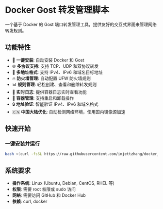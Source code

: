 # Docker Gost 转发管理脚本

一个基于 Docker 的 Gost 端口转发管理工具，提供友好的交互式界面来管理网络转发规则。

## 功能特性

- 🚀 **一键安装**: 自动安装 Docker 和 Gost
- 🌐 **多协议支持**: 支持 TCP、UDP 和双协议转发
- 📍 **多地址格式**: 支持 IPv4、IPv6 和域名目标地址
- 🔥 **防火墙管理**: 自动配置 UFW 防火墙规则
- 📊 **规则管理**: 轻松创建、查看和删除转发规则
- 📝 **实时日志**: 提供容器日志实时查看功能
- 🔄 **容器管理**: 支持重启和卸载操作
- 🔒 **地址验证**: 智能验证 IPv4、IPv6 和域名格式
- 🇨🇳 **中国大陆优化**: 自动检测网络环境，使用国内镜像源加速

## 快速开始

### 一键安装并运行

```bash
bash <(curl -fsSL https://raw.githubusercontent.com/imjettzhang/docker_gost_manager/main/quickstart.sh)
```

## 系统要求

- **操作系统**: Linux (Ubuntu, Debian, CentOS, RHEL 等)
- **权限**: 需要 root 权限或 sudo 访问
- **网络**: 需要访问 GitHub 和 Docker Hub
- **依赖**: curl, docker
